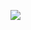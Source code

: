 [![](https://mermaid.ink/img/pako:eNqNU0tv4jAQ_isjX7ortVJ7zQ0J9rKUrrQgLpGiIZ6AS2xHzhja0v73tZMspIE-LEWKvsd4PP58ELmVJBJBbqxw7VCnBsKSNveaDGc1I_s6I-M1vNqbm9cDjDuuhgQiTg5ZWfOx8dBScTE9MeSOkEkOUGUUqwt4-BzmAc92ZKR1H9EDfEdOFeoMHnm2o6pydkfDrqyuSjovtFe8yQoiucJ8e4kj52JXbx13HE_v2Cu1rkM_WIKS8Of3ifA-ANblG6q5HWPWHSj-Bi4Vs4c5zBbTaSoGmxvivXXbqPpMVqiSsmafL1UV8gZOxA5DY-hOd8rPFYUiUzLrILy7ve2XuRiZARjMk9nivm_rHTeWb20DEDofjCe_RovpHK4KX5ZX_TIra0tC097I1ti96eICZ7mIaDPaI_FYWwOaGCUy9g1Kh3tBXYGvZIxmhhx7WYZNGhJerKFjV7OH5Y-f7yZ79HeR_6a_iZK4FuFpaVQyPM8mS6ngDWlKRRJ-JRXoS27kQdo2OJGKrRNJgWVN1wJD2P8-m1wk7Dz9F3UPvVO9_QPKhkyX)](https://mermaid-js.github.io/mermaid-live-editor/edit#pako:eNqNU0tv4jAQ_isjX7ortVJ7zQ0J9rKUrrQgLpGiIZ6AS2xHzhja0v73tZMspIE-LEWKvsd4PP58ELmVJBJBbqxw7VCnBsKSNveaDGc1I_s6I-M1vNqbm9cDjDuuhgQiTg5ZWfOx8dBScTE9MeSOkEkOUGUUqwt4-BzmAc92ZKR1H9EDfEdOFeoMHnm2o6pydkfDrqyuSjovtFe8yQoiucJ8e4kj52JXbx13HE_v2Cu1rkM_WIKS8Of3ifA-ANblG6q5HWPWHSj-Bi4Vs4c5zBbTaSoGmxvivXXbqPpMVqiSsmafL1UV8gZOxA5DY-hOd8rPFYUiUzLrILy7ve2XuRiZARjMk9nivm_rHTeWb20DEDofjCe_RovpHK4KX5ZX_TIra0tC097I1ti96eICZ7mIaDPaI_FYWwOaGCUy9g1Kh3tBXYGvZIxmhhx7WYZNGhJerKFjV7OH5Y-f7yZ79HeR_6a_iZK4FuFpaVQyPM8mS6ngDWlKRRJ-JRXoS27kQdo2OJGKrRNJgWVN1wJD2P8-m1wk7Dz9F3UPvVO9_QPKhkyX)